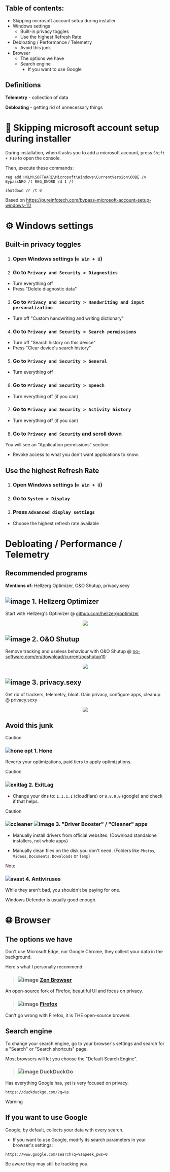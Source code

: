 ## Table of contents:
- Skipping microsoft account setup during installer
- Windows settings
    - Built-in privacy toggles
    - Use the highest Refresh Rate
- Debloating / Performance / Telemetry
    - Avoid this junk
- Browser
    - The options we have
    - Search engine
        - If you want to use Google

## Definitions
**Telemetry** - collection of data

**Debloating** - getting rid of unnecessary things

# 💽 Skipping microsoft account setup during installer
During installation, when it asks you to add a microsoft account, press `Shift + F10` to open the console.

Then, execute these commands:
```
reg add HKLM\SOFTWARE\Microsoft\Windows\CurrentVersion\OOBE /v BypassNRO /t REG_DWORD /d 1 /f
```
```
shutdown /r /t 0
```
Based on https://pureinfotech.com/bypass-microsoft-account-setup-windows-11/

# ⚙️ Windows settings

## Built-in privacy toggles
1. ### Open Windows settings (`⊞ Win + U`)

2. ### Go to `Privacy and Security > Diagnostics`
- Turn everything off
- Press "Delete diagnostic data"

3. ### Go to `Privacy and Security > Handwriting and input personalization`
- Turn off "Custom handwriting and writing dictionary"

4. ### Go to `Privacy and Security > Search permissions`
- Turn off "Search history on this device"
- Press "Clear device's search history"

5. ### Go to `Privacy and Security > General`
- Turn everything off

6. ### Go to `Privacy and Security > Speech`
- Turn everything off (if you can)

7. ### Go to `Privacy and Security > Activity history`
- Turn everything off (if you can)

8. ### Go to `Privacy and Security` and scroll down
You will see an "Application permissions" section:
- Revoke access to what you don't want applications to know.

## Use the highest Refresh Rate

1. ### Open Windows settings (`⊞ Win + U`)

2. ### Go to `System > Display`

3. ### Press `Advanced display settings`
- Choose the highest refresh rate available

# Debloating / Performance / Telemetry

## Recommended programs

**Mentions of:**
Hellzerg Optimizer, O&O Shutup, privacy.sexy

## ![image](https://github.com/user-attachments/assets/0444329a-1625-4e60-84e1-93050acb719e) 1. Hellzerg Optimizer

Start with Hellzerg's Optimizer @ [github.com/hellzerg/optimizer](https://github.com/hellzerg/optimizer/releases/)
<p align="center">
   <img src="https://raw.githubusercontent.com/hellzerg/optimizer/master/banner.png">
</p>

## ![image](https://github.com/user-attachments/assets/67c0ba5b-d615-4937-9743-057bb600360f) 2. O&O Shutup
Remove tracking and useless behaviour with O&O Shutup @ [oo-software.com/en/download/current/ooshutup10](https://www.oo-software.com/en/download/current/ooshutup10)
<p align="center">
   <img src="https://github.com/user-attachments/assets/4e54502e-7b65-4b87-8784-594fa29723e4">
</p>

## ![image](https://github.com/user-attachments/assets/be45ed3f-7a27-490a-aa3e-dc44a3bda1ee) 3. privacy.sexy
Get rid of trackers, telemetry, bloat. Gain privacy, configure apps, cleanup @ [privacy.sexy](https://privacy.sexy/)
<p align="center">
   <img src="https://github.com/user-attachments/assets/2cfabd95-8ad3-465e-a349-29b60a638ddb">
</p>

## Avoid this junk

> [!CAUTION]
> ### ![hone opt](https://github.com/user-attachments/assets/99c5855e-cd7c-4cac-98aa-9333a13cacce) 1. Hone
> Reverts your optimizations, paid tiers to apply optimizations.

> [!CAUTION]
> ### ![exitlag](https://github.com/user-attachments/assets/025a7837-a975-4d5c-8c65-adb70e1fb86a) 2. ExitLag
> - Change your dns to:
> `1.1.1.1` (cloudflare) 
> or 
> `8.8.8.8` (google)
> and check if that helps.

> [!CAUTION]
> ### ![ccleaner](https://github.com/user-attachments/assets/2a502fe9-99bb-41fc-a743-695ab59a7ce3) ![image](https://github.com/user-attachments/assets/aa9581bd-a3ef-4dd8-8c84-dd9039ba2afe) 3. "Driver Booster" / "Cleaner" apps
> - Manually install drivers from official websites. (Download standalone installers, not whole apps)
>   
> - Manually clean files on the disk you don't need. (Folders like `Photos`, `Videos`, `Documents`, `Downloads` or `Temp`)

> [!NOTE] 
> ### ![avast](https://github.com/user-attachments/assets/b6df3ca8-32a8-4472-a43c-8ad707e3b798) 4. Antiviruses
> While they aren't bad, you shouldn't be paying for one.
> 
> Windows Defender is usually good enough.


# 🌐 Browser
## The options we have

Don't use Microsoft Edge, nor Google Chrome, they collect your data in the background.

Here's what I personally recommend:

> ### ![image](https://github.com/user-attachments/assets/f331a318-03fc-4526-aea7-f5d3e520b08a) [Zen Browser](https://zen-browser.app/download/)
An open-source fork of Firefox, beautiful UI and focus on privacy.

> ### ![image](https://github.com/user-attachments/assets/062e6131-f9f8-4ca3-abab-d71950132b4f) [Firefox](https://www.mozilla.org/en-US/firefox/download/thanks/)
Can't go wrong with Firefox, it is THE open-source browser.

## Search engine

To change your search engine, go to your browser's settings and search for a "Search" or "Search shortcuts" page.

Most browsers will let you choose the "Default Search Engine".

> ### ![image](https://github.com/user-attachments/assets/1b82f7e7-191a-4382-ae2c-cc9b800c47e8) DuckDuckGo
Has everything Google has, yet is very focused on privacy.
```
https://duckduckgo.com/?q=%s
```

> [!WARNING] 
> ## If you want to use Google
> Google, by default, collects your data with every search.
> - If you want to use Google, modify its search parameters in your browser's settings:
> ```
> https://www.google.com/search?q=%s&peek_pws=0
> ```
> Be aware they may still be tracking you.
